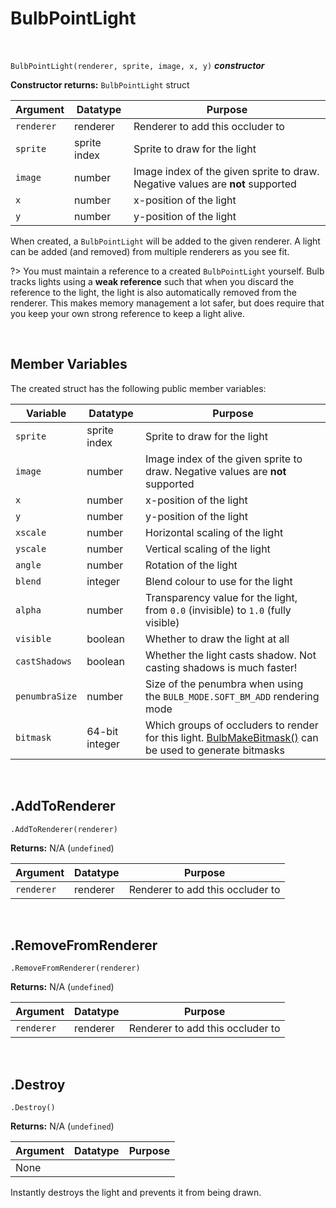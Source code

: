 # BulbPointLight

&nbsp;

`BulbPointLight(renderer, sprite, image, x, y)` ***constructor***

**Constructor returns:** `BulbPointLight` struct

|Argument  |Datatype    |Purpose                                                                       |
|----------|------------|------------------------------------------------------------------------------|
|`renderer`|renderer    |Renderer to add this occluder to                                              |
|`sprite`  |sprite index|Sprite to draw for the light                                                  |
|`image`   |number      |Image index of the given sprite to draw. Negative values are **not** supported|
|`x`       |number      |x-position of the light                                                       |
|`y`       |number      |y-position of the light                                                       |

When created, a `BulbPointLight` will be added to the given renderer. A light can be added (and removed) from multiple renderers as you see fit.

?> You must maintain a reference to a created `BulbPointLight` yourself. Bulb tracks lights using a **weak reference** such that when you discard the reference to the light, the light is also automatically removed from the renderer. This makes memory management a lot safer, but does require that you keep your own strong reference to keep a light alive.

&nbsp;

## Member Variables

The created struct has the following public member variables:

|Variable      |Datatype      |Purpose                                                                          |
|--------------|--------------|---------------------------------------------------------------------------------|
|`sprite`      |sprite index  |Sprite to draw for the light                                                     |
|`image`       |number        |Image index of the given sprite to draw. Negative values are **not** supported   |
|`x`           |number        |x-position of the light                                                          |
|`y`           |number        |y-position of the light                                                          |
|`xscale`      |number        |Horizontal scaling of the light                                                  |
|`yscale`      |number        |Vertical scaling of the light                                                    |
|`angle`       |number        |Rotation of the light                                                            |
|`blend`       |integer       |Blend colour to use for the light                                                |
|`alpha`       |number        |Transparency value for the light, from `0.0` (invisible) to `1.0` (fully visible)|
|`visible`     |boolean       |Whether to draw the light at all                                                 |
|`castShadows` |boolean       |Whether the light casts shadow. Not casting shadows is much faster!              |
|`penumbraSize`|number        |Size of the penumbra when using the `BULB_MODE.SOFT_BM_ADD` rendering mode       |
|`bitmask`     |64-bit integer|Which groups of occluders to render for this light. [BulbMakeBitmask()](GML-Functions#bulbmakebitmaskgroup1-group2-group3-) can be used to generate bitmasks|

&nbsp;

## .AddToRenderer

`.AddToRenderer(renderer)`

**Returns:** N/A (`undefined`)

|Argument  |Datatype|Purpose                         |
|----------|--------|--------------------------------|
|`renderer`|renderer|Renderer to add this occluder to|

&nbsp;

## .RemoveFromRenderer

`.RemoveFromRenderer(renderer)`

**Returns:** N/A (`undefined`)

|Argument  |Datatype|Purpose                         |
|----------|--------|--------------------------------|
|`renderer`|renderer|Renderer to add this occluder to|

&nbsp;

## .Destroy

`.Destroy()`

**Returns:** N/A (`undefined`)

|Argument|Datatype|Purpose|
|--------|--------|-------|
|None    |        |       |

Instantly destroys the light and prevents it from being drawn.
